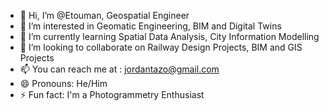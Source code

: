 - 👋 Hi, I’m @Etouman, Geospatial Engineer
- 👀 I’m interested in Geomatic Engineering, BIM and Digital Twins
- 🌱 I’m currently learning Spatial Data Analysis, City Information Modelling
- 💞️ I’m looking to collaborate on Railway Design Projects, BIM and GIS Projects
- 📫 You can reach me at : jordantazo@gmail.com
- 😄 Pronouns: He/Him
- ⚡ Fun fact: I'm a Photogrammetry Enthusiast


